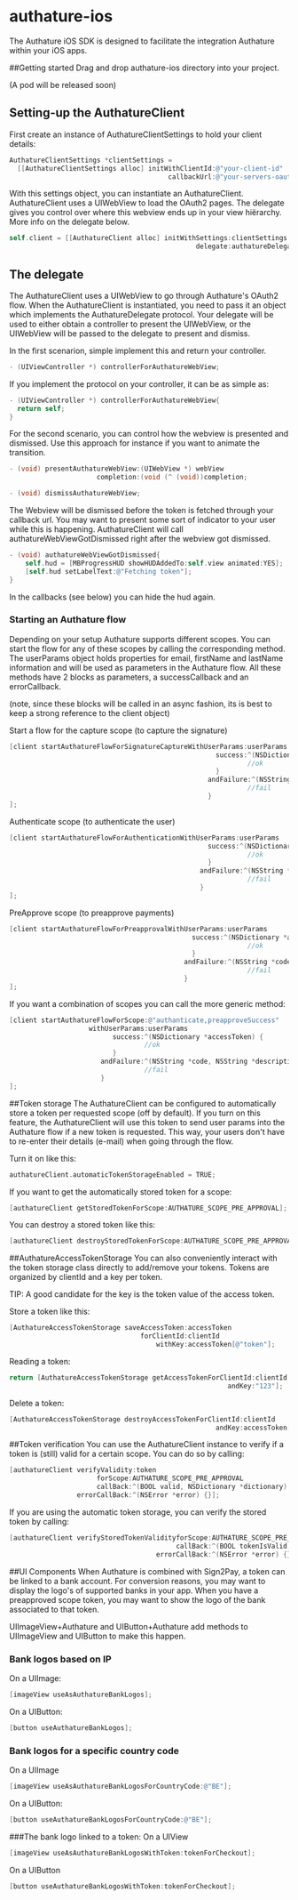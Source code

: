 # authature-ios

The Authature iOS SDK is designed to facilitate the integration Authature within your iOS apps.

##Getting started
Drag and drop authature-ios directory into your project.

(A pod will be released soon)

## Setting-up the AuthatureClient

First create an instance of AuthatureClientSettings to hold your client details:
```objective-c
AuthatureClientSettings *clientSettings = 
  [[AuthatureClientSettings alloc] initWithClientId:@"your-client-id"
                                        callbackUrl:@"your-servers-oauth-callback-url"];
```

With this settings object, you can instantiate an AuthatureClient. 
AuthatureClient uses a UIWebView to load the OAuth2 pages. 
The delegate gives you control over where this webview ends up in your view hiërarchy.
More info on the delegate below.

```objective-c
self.client = [[AuthatureClient alloc] initWithSettings:clientSettings
                                               delegate:authatureDelegate];
```

## The delegate

The AuthatureClient uses a UIWebView to go through Authature's OAuth2 flow.
When the AuthatureClient is instantiated, you need to pass it an object which implements the AuthatureDelegate protocol.
Your delegate will be used to either obtain a controller to present the UIWebView, or the UIWebView will be passed to the delegate to present and dismiss.

In the first scenarion, simple implement this and return your controller. 
```objective-c
- (UIViewController *) controllerForAuthatureWebView;
```

If you implement the protocol on your controller, it can be as simple as:
```objective-c
- (UIViewController *) controllerForAuthatureWebView{
  return self;
}
```

For the second scenario, you can control how the webview is presented and dismissed.
Use this approach for instance if you want to animate the transition.

```objective-c
- (void) presentAuthatureWebView:(UIWebView *) webView
                      completion:(void (^ (void))completion;

- (void) dismissAuthatureWebView;
```

The Webview will be dismissed before the token is fetched through your callback url. You may want to present some sort of indicator to your user while this is happening.
AuthatureClient will call authatureWebViewGotDismissed right after the webview got dismissed.
```objective-c
- (void) authatureWebViewGotDismissed{
    self.hud = [MBProgressHUD showHUDAddedTo:self.view animated:YES];
    [self.hud setLabelText:@"Fetching token"];
}
```

In the callbacks (see below) you can hide the hud again.

### Starting an Authature flow

Depending on your setup Authature supports different scopes.
You can start the flow for any of these scopes by calling the corresponding method.
The userParams object holds properties for email, firstName and lastName information and will be used as parameters in the Authature flow.
All these methods have 2 blocks as parameters, a successCallback and an errorCallback.

(note, since these blocks will be called in an async fashion, its is best to keep a strong reference to the client object)

Start a flow for the capture scope (to capture the signature)
```objective-c
[client startAuthatureFlowForSignatureCaptureWithUserParams:userParams
                                                    success:^(NSDictionary *accessToken) {
                                                            //ok
                                                    } 
                                                  andFailure:^(NSString *code, NSString *description) {
                                                            //fail
                                                  }
];
```

Authenticate scope (to authenticate the user)
```objective-c
[client startAuthatureFlowForAuthenticationWithUserParams:userParams
                                                  success:^(NSDictionary *accessToken) {
                                                            //ok
                                                  } 
                                                andFailure:^(NSString *code, NSString *description) {
                                                            //fail
                                                }
];
```

PreApprove scope (to preapprove payments)
```objective-c
[client startAuthatureFlowForPreapprovalWithUserParams:userParams
                                              success:^(NSDictionary *accessToken) {
                                                            //ok
                                              } 
                                            andFailure:^(NSString *code, NSString *description) {
                                                            //fail
                                            }
];
```

If you want a combination of scopes you can call the more generic method:
```objective-c
[client startAuthatureFlowForScope:@"authanticate,preapproveSuccess"
                    withUserParams:userParams
                          success:^(NSDictionary *accessToken) {
                                  //ok
                          } 
                       andFailure:^(NSString *code, NSString *description) {
                                  //fail
                       }
];
```

##Token storage
The AuthatureClient can be configured to automatically store a token per requested scope (off by default).
If you turn on this feature, the AuthatureClient will use this token to send user params into the Authature flow if a new token is requested. This way, your users don't have to re-enter their details (e-mail) when going through the flow.

Turn it on like this:
```objective-c
authatureClient.automaticTokenStorageEnabled = TRUE;
```

If you want to get the automatically stored token for a scope:
```objective-c
[authatureClient getStoredTokenForScope:AUTHATURE_SCOPE_PRE_APPROVAL];
```

You can destroy a stored token like this:
```objective-c
[authatureClient destroyStoredTokenForScope:AUTHATURE_SCOPE_PRE_APPROVAL];
```

##AuthatureAccessTokenStorage
You can also conveniently interact with the token storage class directly to add/remove your tokens.
Tokens are organized by clientId and a key per token.

TIP: A good candidate for the key is the token value of the access token.

Store a token like this:
```objective-c
[AuthatureAccessTokenStorage saveAccessToken:accessToken
                                 forClientId:clientId
                                     withKey:accessToken[@"token"];
```                       

Reading a token:
```objective-c
return [AuthatureAccessTokenStorage getAccessTokenForClientId:clientId 
                                                       andKey:"123"];
````

Delete a token:
```objective-c
[AuthatureAccessTokenStorage destroyAccessTokenForClientId:clientId
                                                    andKey:accessToken[@"token"]];
```

##Token verification
You can use the AuthatureClient instance to verify if a token is (still) valid for a certain scope.
You can do so by calling:

```objective-c
[authatureClient verifyValidity:token
                      forScope:AUTHATURE_SCOPE_PRE_APPROVAL
                      callBack:^(BOOL valid, NSDictionary *dictionary) {}
                 errorCallBack:^(NSError *error) {}];
```

If you are using the automatic token storage, you can verify the stored token by calling:
```objective-c
[authatureClient verifyStoredTokenValidityforScope:AUTHATURE_SCOPE_PRE_APPROVAL
                                          callBack:^(BOOL tokenIsValid, NSDictionary *responseObject) {}
                                     errorCallBack:^(NSError *error) {}];
```

##UI Components
When Authature is combined with Sign2Pay, a token can be linked to a bank account.
For conversion reasons, you may want to display the logo's of supported banks in your app.
When you have a preapproved scope token, you may want to show the logo of the bank associated to that token.

UIImageView+Authature and UIButton+Authature add methods to UIImageView and UIButton to make this happen.

### Bank logos based on IP
On a  UIImage:
```objective-c
[imageView useAsAuthatureBankLogos];
```

On a UIButton:
```objective-c
[button useAuthatureBankLogos];
```

### Bank logos for a specific country code
On a UIImage
```objective-c
[imageView useAsAuthatureBankLogosForCountryCode:@"BE"];
```
On a UIButton:
```objective-c
[button useAuthatureBankLogosForCountryCode:@"BE"];
```
###The bank logo linked to a token:
On a UIView
```objective-c
[imageView useAsAuthatureBankLogosWithToken:tokenForCheckout];
````
On a UIButton
```objective-c
[button useAuthatureBankLogosWithToken:tokenForCheckout];
````
